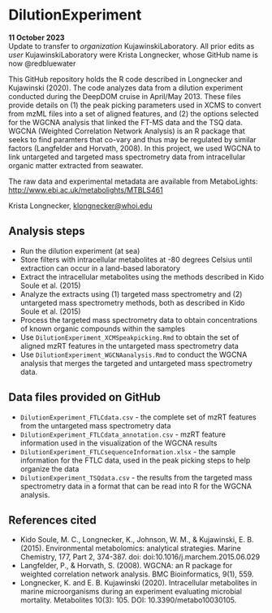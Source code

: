# DilutionExperiment
**11 October 2023**\
Update to transfer to _organization_ KujawinskiLaboratory. All prior edits as _user_ KujawinskiLaboratory were Krista Longnecker, whose GitHub name is now @redbluewater

This GitHub repository holds the R code described in Longnecker and Kujawinski (2020). The code analyzes data from a dilution experiment conducted during the DeepDOM cruise in April/May 2013. These files provide details on (1) the peak picking parameters used in XCMS to convert from mzML files into a set of aligned features, and (2) the options selected for the WGCNA analysis that linked the FT-MS data and the TSQ data. WGCNA (Weighted Correlation Network Analysis) is an R package that seeks to find paramters that co-vary and thus may be regulated by similar factors (Langfelder and Horvath, 2008). In this project, we used WGCNA to link untargeted and targeted mass spectrometry data from intracellular organic matter extracted from seawater.

The raw data and experimental metadata are available from MetaboLights: http://www.ebi.ac.uk/metabolights/MTBLS461

Krista Longnecker, klongnecker@whoi.edu

## Analysis steps
* Run the dilution experiment (at sea)
* Store filters with intracellular metabolites at -80 degrees Celsius until extraction can occur in a land-based laboratory
* Extract the intracellular metabolites using the methods described in Kido Soule et al. (2015)
* Analyze the extracts using (1) targeted mass spectrometry and (2) untargeted mass spectrometry methods, both as described in Kido Soule et al. (2015)
* Process the targeted mass spectrometry data to obtain concentrations of known organic compounds within the samples
* Use `DilutionExperiment_XCMSpeakpicking.Rmd` to obtain the set of aligned mzRT features in the untargeted mass spectrometry data
* Use `DilutionExperiment_WGCNAanalysis.Rmd` to conduct the WGCNA analysis that merges the targeted and untargeted mass spectrometry data. 

## Data files provided on GitHub
* `DilutionExperiment_FTLCdata.csv` - the complete set of mzRT features from the untargeted mass spectrometry data
* `DilutionExperiment_FTLCdata_annotation.csv` - mzRT feature information used in the visualization of the WGCNA results
* `DilutionExperiment_FTLCsequenceInformation.xlsx` - the sample information for the FTLC data, used in the peak picking steps to help organize the data
* `DilutionExperiment_TSQdata.csv` - the results from the targeted mass spectrometry data in a format that can be read into R for the WGCNA analysis.

## References cited
* Kido Soule, M. C., Longnecker, K., Johnson, W. M., & Kujawinski, E. B. (2015). Environmental metabolomics: analytical strategies. Marine Chemistry, 177, Part 2, 374-387. doi: doi:10.1016/j.marchem.2015.06.029
* Langfelder, P., & Horvath, S. (2008). WGCNA: an R package for weighted correlation network analysis. BMC Bioinformatics, 9(1), 559. 
* Longnecker, K. and E. B. Kujawinski (2020). Intracellular metabolites in marine microorganisms during an experiment evaluating microbial mortality. Metabolites 10(3): 105. DOI: 10.3390/metabo10030105.
